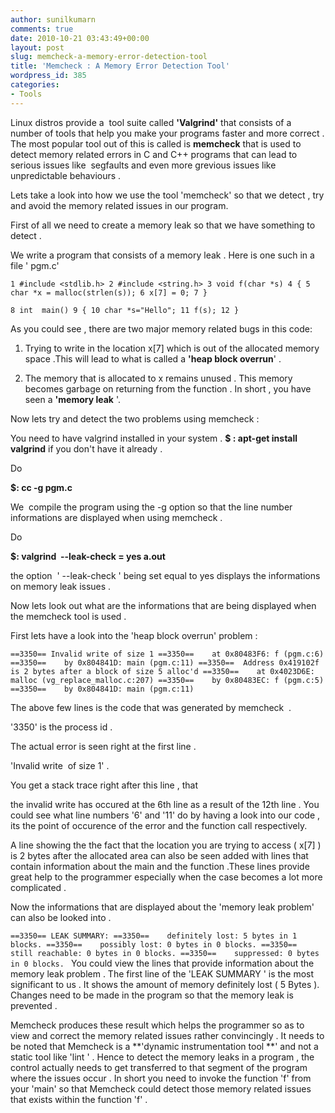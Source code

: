 ```yaml
---
author: sunilkumarn
comments: true
date: 2010-10-21 03:43:49+00:00
layout: post
slug: memcheck-a-memory-error-detection-tool
title: 'Memcheck : A Memory Error Detection Tool'
wordpress_id: 385
categories:
- Tools
---
```


Linux distros provide a  tool suite called **'Valgrind'** that consists of a number of tools that help you make your programs faster and more correct . The most popular tool out of this is called is **memcheck** that is used to detect memory related errors in C and C++ programs that can lead to serious issues like  segfaults and even more grevious issues like unpredictable behaviours .

Lets take a look into how we use the tool 'memcheck' so that we detect , try and avoid the memory related issues in our program.

First of all we need to create a memory leak so that we have something to detect .

We write a program that consists of a memory leak . Here is one such in a file ' pgm.c'

`1 #include <stdlib.h>
2 #include <string.h>
3 void f(char *s)
4 {
5 char *x = malloc(strlen(s));
6 x[7] = 0;
7 }`

`8 int  main()
9 {
10 char *s="Hello";
11 f(s);
12 }`

As you could see , there are two major memory related bugs in this code:

1) Trying to write in the location x[7] which is out of the allocated memory space .This will lead to what is called a **'heap block overrun**' .

2) The memory that is allocated to x remains unused . This memory becomes garbage on returning from the function . In short , you have seen a **'memory leak** '.

Now lets try and detect the two problems using memcheck :

You need to have valgrind installed in your system .
**$ : apt-get install valgrind** 
if you don't have it already .

Do

**$: cc -g pgm.c**

We  compile the program using the -g option so that the line number informations are displayed when using memcheck .

Do

**$: valgrind  --leak-check = yes a.out**

the option  ' --leak-check ' being set equal to yes displays the informations on memory leak issues .

Now lets look out what are the informations that are being displayed when the memcheck tool is used .

First lets have a look into the 'heap block overrun' problem :

`==3350== Invalid write of size 1
==3350==    at 0x80483F6: f (pgm.c:6)
==3350==    by 0x804841D: main (pgm.c:11)
==3350==  Address 0x419102f is 2 bytes after a block of size 5 alloc'd
==3350==    at 0x4023D6E: malloc (vg_replace_malloc.c:207)
==3350==    by 0x80483EC: f (pgm.c:5)
==3350==    by 0x804841D: main (pgm.c:11)`

The above few lines is the code that was generated by memcheck  .

'3350' is the process id .

The actual error is seen right at the first line .

'Invalid write  of size 1' .

You get a stack trace right after this line , that

the invalid write has occured at the 6th line as a result of the 12th line . You could see what line numbers '6' and '11' do by having a look into our code , its the point of occurence of the error and the function call respectively.

A line showing the the fact that the location you are trying to access ( x[7] ) is 2 bytes after the allocated area can also be seen added with lines that contain information about the main and the function   .These lines provide great help to the programmer especially when the case becomes a lot more complicated .

Now the informations that are displayed about the 'memory leak problem' can also be looked into .

`==3350== LEAK SUMMARY:
==3350==    definitely lost: 5 bytes in 1 blocks.
==3350==    possibly lost: 0 bytes in 0 blocks.
==3350==    still reachable: 0 bytes in 0 blocks.
==3350==    suppressed: 0 bytes in 0 blocks.
`
You could view the lines that provide information about the memory leak problem .
The first line of the 'LEAK SUMMARY ' is the most significant to us . It shows the amount of memory definitely lost ( 5 Bytes ). Changes need to be made in the program so that the memory leak is prevented . 

Memcheck produces these result which helps the programmer so as to view and correct the memory related issues rather convincingly . It needs to be noted that Memcheck is a **'dynamic instrumentation tool **' and not a static tool like 'lint ' . Hence to detect the memory leaks in a program , the control actually needs to get transferred to that segment of the program where the issues occur . In short you need to invoke the function 'f' from your 'main' so that Memcheck could detect those memory related issues that exists within the function 'f' .

